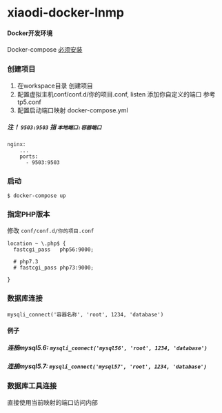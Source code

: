 # xiaodi-docker-lnmp
#### Docker开发环境

Docker-compose [必须安装](https://docs.docker.com/compose/install/) 

### 创建项目
1. 在workspace目录 创建项目
2. 配置虚拟主机conf/conf.d/你的项目.conf, listen 添加你自定义的端口 参考tp5.conf
3. 配置启动端口映射 docker-compose.yml 
##### 注！ ```9503:9503``` 指 ```本地端口:容器端口```
~~~
nginx:
    ...
    ports:
      - 9503:9503
~~~

### 启动
~~~
$ docker-compose up
~~~

### 指定PHP版本
修改 ```conf/conf.d/你的项目.conf```
~~~
location ~ \.php$ {
  fastcgi_pass   php56:9000;

  # php7.3
  # fastcgi_pass php73:9000;

}
~~~

### 数据库连接
~~~
mysqli_connect('容器名称', 'root', 1234, 'database')
~~~
#### 例子
##### 连接mysql5.6: ```mysqli_connect('mysql56', 'root', 1234, 'database')```
##### 连接mysql5.7: ```mysqli_connect('mysql57', 'root', 1234, 'database')```

### 数据库工具连接
直接使用当前映射的端口访问内部
